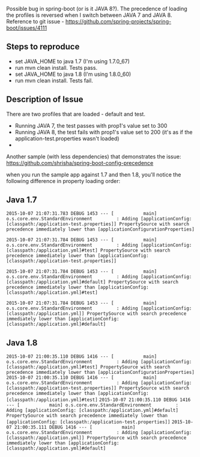 Possible bug in spring-boot (or is it JAVA 8?). The precedence of loading the profiles is reversed when I switch between JAVA 7 and JAVA 8. Reference to git issue - https://github.com/spring-projects/spring-boot/issues/4111

Steps to reproduce
------------------
* set JAVA_HOME to java 1.7 (I'm using 1.7.0_67)
* run mvn clean install. Tests pass.
* set JAVA_HOME to java 1.8 (I'm using 1.8.0_60)
* run mvn clean install. Tests fail.

Description of Issue
------------------
There are two profiles that are loaded - default and test.

* Running JAVA 7, the test passes with prop1's value set to 300
* Running JAVA 8, the test fails with prop1's value set to 200 (it's as if the application-test.properties wasn't loaded)
* 
Another sample (with less dependencies) that demonstrates the issue: https://github.com/shrisha/spring-boot-config-precedence

when you run the sample app against 1.7 and then 1.8, you'll notice the following difference in property loading order:

## Java 1.7
```2015-10-07 21:07:31.783 DEBUG 1453 --- [           main] o.s.core.env.StandardEnvironment         : Adding [applicationConfig: [classpath:/application-test.properties]] PropertySource with search precedence immediately lower than [applicationConfigurationProperties]```

```2015-10-07 21:07:31.784 DEBUG 1453 --- [           main] o.s.core.env.StandardEnvironment         : Adding [applicationConfig: [classpath:/application.yml]#test] PropertySource with search precedence immediately lower than [applicationConfig: [classpath:/application-test.properties]]```

```2015-10-07 21:07:31.784 DEBUG 1453 --- [           main] o.s.core.env.StandardEnvironment         : Adding [applicationConfig: [classpath:/application.yml]#default] PropertySource with search precedence immediately lower than [applicationConfig: [classpath:/application.yml]#test]```

```2015-10-07 21:07:31.784 DEBUG 1453 --- [           main] o.s.core.env.StandardEnvironment         : Adding [applicationConfig: [classpath:/application.yml]] PropertySource with search precedence immediately lower than [applicationConfig: [classpath:/application.yml]#default]```


## Java 1.8
```2015-10-07 21:00:35.110 DEBUG 1416 --- [           main] o.s.core.env.StandardEnvironment         : Adding [applicationConfig: [classpath:/application.yml]#test] PropertySource with search precedence immediately lower than [applicationConfigurationProperties]```
```2015-10-07 21:00:35.110 DEBUG 1416 --- [           main] o.s.core.env.StandardEnvironment         : Adding [applicationConfig: [classpath:/application-test.properties]] PropertySource with search precedence immediately lower than [applicationConfig: [classpath:/application.yml]#test]```
```2015-10-07 21:00:35.110 DEBUG 1416 --- [           main] o.s.core.env.StandardEnvironment         : Adding [applicationConfig: [classpath:/application.yml]#default] PropertySource with search precedence immediately lower than [applicationConfig: [classpath:/application-test.properties]]```
```2015-10-07 21:00:35.111 DEBUG 1416 --- [           main] o.s.core.env.StandardEnvironment         : Adding [applicationConfig: [classpath:/application.yml]] PropertySource with search precedence immediately lower than [applicationConfig: [classpath:/application.yml]#default]```

